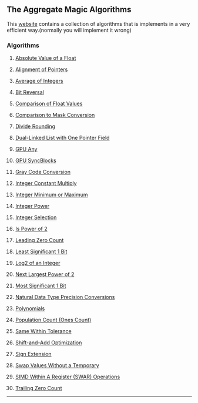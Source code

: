 ## The Aggregate Magic Algorithms

This [website](http://aggregate.org/MAGIC/#Average%20of%20Integers) contains a collection of algorithms that is implements in a very efficient way.(normally you will implement it wrong)

### Algorithms

1. [Absolute Value of a Float](http://aggregate.org/MAGIC/#Absolute%20Value%20of%20a%20Float)

2. [Alignment of Pointers](http://aggregate.org/MAGIC/#Alignment%20of%20Pointers)

3. [Average of Integers](http://aggregate.org/MAGIC/#Average%20of%20Integers)

4. [Bit Reversal](http://aggregate.org/MAGIC/#Bit%20Reversal)

5. [Comparison of Float Values](http://aggregate.org/MAGIC/#Comparison%20of%20Float%20Values)

6. [Comparison to Mask Conversion](http://aggregate.org/MAGIC/#Comparison%20to%20Mask%20Conversion)

7. [Divide Rounding](http://aggregate.org/MAGIC/#Divide%20Rounding)

8. [Dual-Linked List with One Pointer Field](http://aggregate.org/MAGIC/#Dual-Linked%20List%20with%20One%20Pointer%20Field)

9. [GPU Any](http://aggregate.org/MAGIC/#GPU%20Any)

10. [GPU SyncBlocks](http://aggregate.org/MAGIC/#GPU%20SyncBlocks)

11. [Gray Code Conversion](http://aggregate.org/MAGIC/#Gray%20Code%20Conversion)

12. [Integer Constant Multiply](http://aggregate.org/MAGIC/#Integer%20Constant%20Multiply)

13. [Integer Minimum or Maximum](http://aggregate.org/MAGIC/#Integer%20Minimum%20or%20Maximum)

14. [Integer Power](http://aggregate.org/MAGIC/#Integer%20Power)

15. [Integer Selection](http://aggregate.org/MAGIC/#Integer%20Selection)

16. [Is Power of 2](http://aggregate.org/MAGIC/#Is%20Power%20of%202)

17. [Leading Zero Count](http://aggregate.org/MAGIC/#Leading%20Zero%20Count)

18. [Least Significant 1 Bit](http://aggregate.org/MAGIC/#Least%20Significant%201%20Bit)

19. [Log2 of an Integer](http://aggregate.org/MAGIC/#Log2%20of%20an%20Integer)

20. [Next Largest Power of 2](http://aggregate.org/MAGIC/#Next%20Largest%20Power%20of%202)

21. [Most Significant 1 Bit](http://aggregate.org/MAGIC/#Most%20Significant%201%20Bit)

22. [Natural Data Type Precision Conversions](http://aggregate.org/MAGIC/#Natural%20Data%20Type%20Precision%20Conversions)

23. [Polynomials](http://aggregate.org/MAGIC/#Polynomials)

24. [Population Count (Ones Count)](<http://aggregate.org/MAGIC/#Population%20Count%20(Ones%20Count)>)

25. [Same Within Tolerance](http://aggregate.org/MAGIC/#Same%20Within%20Tolerance)

26. [Shift-and-Add Optimization](http://aggregate.org/MAGIC/#Shift-and-Add%20Optimization)

27. [Sign Extension](http://aggregate.org/MAGIC/#Sign%20Extension)

28. [Swap Values Without a Temporary](http://aggregate.org/MAGIC/#Swap%20Values%20Without%20a%20Temporary)

29. [SIMD Within A Register (SWAR) Operations](<http://aggregate.org/MAGIC/#SIMD%20Within%20A%20Register%20(SWAR)%20Operations>)

30. [Trailing Zero Count](http://aggregate.org/MAGIC/#Trailing%20Zero%20Count)

---
